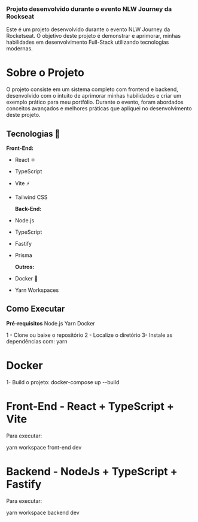 ### Projeto desenvolvido durante o evento NLW Journey da Rockseat

Este é um projeto desenvolvido durante o evento NLW Journey da Rocketseat. O objetivo deste projeto é demonstrar e aprimorar, minhas habilidades em desenvolvimento Full-Stack utilizando tecnologias modernas.

# Sobre o Projeto

O projeto consiste em um sistema completo com frontend e backend, desenvolvido com o intuito de aprimorar minhas habilidades e criar um exemplo prático para meu portfólio. Durante o evento, foram abordados conceitos avançados e melhores práticas que apliquei no desenvolvimento deste projeto.

## Tecnologias 🚀

**Front-End:**

- React ⚛️
- TypeScript
- Vite ⚡️
- Tailwind CSS

  **Back-End:**

- Node.js
- TypeScript
- Fastify
- Prisma

  **Outros:**

- Docker 🐳
- Yarn Workspaces

## Como Executar

**Pré-requisitos**
Node.js
Yarn
Docker

1 - Clone ou baixe o repositório
2 - Localize o diretório
3- Instale as dependências com: yarn

# Docker

1- Build o projeto:
docker-compose up --build

# Front-End - React + TypeScript + Vite

Para executar:

yarn workspace front-end dev

# Backend - NodeJs + TypeScript + Fastify

Para executar:

yarn workspace backend dev
